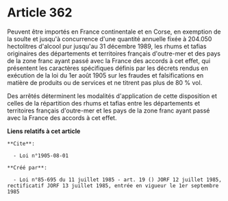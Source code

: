 # Article 362

Peuvent être importés en France continentale et en Corse, en exemption de la soulte et jusqu'à concurrence d'une quantité
annuelle fixée à 204.050 hectolitres d'alcool pur jusqu'au 31 décembre 1989, les rhums et tafias originaires des départements
et territoires français d'outre-mer et des pays de la zone franc ayant passé avec la France des accords à cet effet, qui
présentent les caractères spécifiques définis par les décrets rendus en exécution de la loi du 1er août 1905 sur les fraudes
et falsifications en matière de produits ou de services et ne titrent pas plus de 80 % vol.

Des arrêtés déterminent les modalités d'application de cette disposition et celles de la répartition des rhums et tafias
entre les départements et territoires français d'outre-mer et les pays de la zone franc ayant passé avec la France des
accords à cet effet.

**Liens relatifs à cet article**

	**Cite**:

	  - Loi n°1905-08-01

	**Créé par**:

	  - Loi n°85-695 du 11 juillet 1985 - art. 19 () JORF 12 juillet 1985, rectificatif JORF 13 juillet 1985, entrée en vigueur le 1er septembre 1985
